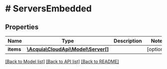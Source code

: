 # # ServersEmbedded

## Properties

Name | Type | Description | Notes
------------ | ------------- | ------------- | -------------
**items** | [**\Acquia\CloudApi\Model\Server[]**](Server.md) |  | [optional]

[[Back to Model list]](../../README.md#models) [[Back to API list]](../../README.md#endpoints) [[Back to README]](../../README.md)
